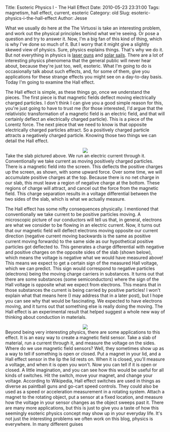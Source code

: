 Title: Esoteric Physics I - The Hall Effect
Date: 2010-05-23 23:31:00
Tags: magnetism, hall effect, current, esoteric
Category: old
Slug: esoteric-physics-i-the-hall-effect
Author: Jesse

What we usually do here at the The Virtuosi is take an interesting problem, and work out the physical principles behind what we're seeing.  Or pose a question and try to answer it.  Now, I'm a big fan of this kind of thing, which is why I've done so much of it.  But I worry that it might give a slightly skewed view of physics.  Sure, physics explains things.  That's why we do it.  But not everything in physics is <a href="http://thevirtuosi.blogspot.com/2010/04/laser-gun-recoil-follow-up.html">laser guns</a> and <a href="http://thevirtuosi.blogspot.com/2010/05/solar-sails-i.html">solar sails</a>.  There are a lot of interesting physics phenomena that the general public will never hear about, because they're just too, well, esoteric.  What I'm going to do is occasionally talk about such effects, and, for some of them, give you applications for these strange effects you might see on a day-to-day basis.  Today I'm going to examine the Hall effect.

<a name='more'></a>The Hall effect is simple, as these things go, once we understand the pieces.  The first piece is that magnetic fields deflect moving electrically charged particles.  I don't think I can give you a good simple reason for this, you're just going to have to trust me (for those interested, I'd argue that the relativistic transformation of a magnetic field is an electric field, and that will certainly deflect an electrically charged particle).  This is a piece of the Lorentz force.  The next piece that we need to know is that opposite electrically charged particles attract.  So a positively charged particle attracts a negatively charged particle.  Knowing those two things we can detail the Hall effect.
<div class="separator" style="clear: both; text-align: center;"><a href="http://4.bp.blogspot.com/_SYZpxZOlcb0/S_nxJSw3bQI/AAAAAAAAABU/Mi2_jDtskus/s1600/Hall+effect+pos.JPG" imageanchor="1" style="margin-left: 1em; margin-right: 1em;"><img border="0" src="http://4.bp.blogspot.com/_SYZpxZOlcb0/S_nxJSw3bQI/AAAAAAAAABU/Mi2_jDtskus/s320/Hall+effect+pos.JPG" /></a></div>Take the slab pictured above.  We run an electric current through it.  Conventionally we take current as moving positively charged particles.  There is a magnetic field into the screen.  This deflects the positive charges up the screen, as shown, with some upward force.  Over some time, we will accumulate positive charges at the top.  Because there is no net charge in our slab, this must leave a region of negative charge at the bottom.  These regions of charge will attract, and cancel out the force from the magnetic field.  This charge separation results in a voltage differential between the two sides of the slab, which is what we actually measure.

The Hall effect has some nifty consequences physically.  I mentioned that conventionally we take current to be positive particles moving.  A microscopic picture of our conductors will tell us that, in general, electrons are what we consider to be flowing in an electric current.  Now, it turns out that our magnetic field will deflect electrons moving opposite our current direction (negative current moving backwards is the same as positive current moving forwards) to the same side as our hypothetical positive particles got deflected to.  This generates a charge differential with negative and positive charges on the opposite sides of the slab (shown below), which means the voltage is negative what we would have measured above!  This means we expect to get a certain sign of the measured Hall voltage, which we can predict.  This sign would correspond to negative particles (electrons) being the moving charge carriers in substances.  It turns out that there are some substances (some semiconductors) where the sign of the Hall voltage is opposite what we expect from electrons.  This means that in those substances the current is being carried by positive particles!  I won't explain what that means here (I may address that in a later post), but I hope you can see why that would be fascinating.  We expected to have electrons moving, and it turns out that something else is really doing the moving.  The Hall effect is an experimental result that helped suggest a whole new way of thinking about conduction in materials.
<div class="separator" style="clear: both; text-align: center;"><a href="http://2.bp.blogspot.com/_SYZpxZOlcb0/S_nxRTxhhoI/AAAAAAAAABc/AJGpkjd-iWU/s1600/Hall+effect+neg.JPG" imageanchor="1" style="margin-left: 1em; margin-right: 1em;"><img border="0" src="http://2.bp.blogspot.com/_SYZpxZOlcb0/S_nxRTxhhoI/AAAAAAAAABc/AJGpkjd-iWU/s320/Hall+effect+neg.JPG" /></a></div>Beyond being very interesting physics, there are some applications to this effect.  It is an easy way to create a magnetic field sensor.  Take a slab of material, run a current through it, and measure the voltage on the sides.  Where do we use magnetic field sensors?  Well, they sometimes show up as a way to tell if something is open or closed.  Put a magnet in your lid, and a Hall effect sensor in the lip the lid rests on.  When it is closed, you'll measure a voltage, and when it is open you won't.  Now you can tell if it is open or closed.  A little imagination, and you can see how this would be useful for all kinds of switches.  Hit the switch, move your magnet, and change your voltage.  According to Wikipedia, Hall effect switches are used in things as diverse as paintball guns and go-cart speed controls.  They could also be used as a speed or acceleration measurement in a rotating system.  Attach a magnet to the rotating object, put a sensor at a fixed location, and measure how the voltage in your sensor changes as the object sweeps past it.  There are many more applications, but this is just to give you a taste of how this seemingly esoteric physics concept may show up in your everyday life.  It's not just the interesting problems we often work on this blog, physics is everywhere.  In many different guises

